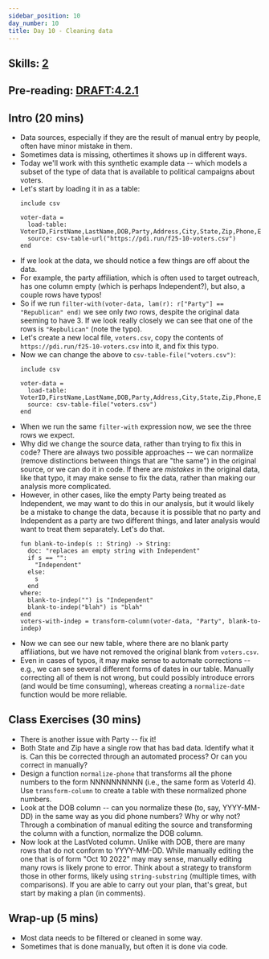 ```yaml
---
sidebar_position: 10
day_number: 10
title: Day 10 - Cleaning data
---
```


## Skills: [2](/skills/#(2))

## Pre-reading: [DRAFT:4.2.1](https://dbp.io/static/dcic/processing-tables.html#%28part._cleaning-tables%29)

## Intro (20 mins)
- Data sources, especially if they are the result of manual entry by people,
  often have minor mistake in them.
- Sometimes data is missing, othertimes it shows up in different ways.
- Today we'll work with this synthetic example data -- which models a subset of
the type of data that is available to political campaigns about voters.
- Let's start by loading it in as a table:
  ```pyret
  include csv
    
  voter-data = 
    load-table: VoterID,FirstName,LastName,DOB,Party,Address,City,State,Zip,Phone,Email,LastVoted 
    source: csv-table-url("https://pdi.run/f25-10-voters.csv")
  end
  ```
- If we look at the data, we should notice a few things are off about the data. 
- For example, the party affiliation, which is often used to target outreach,
  has one column empty (which is perhaps Independent?), but also, a couple rows
  have typos! 
- So if we run `filter-with(voter-data, lam(r): r["Party"] == "Republican" end)`
  we see only _two_ rows, despite the original data seeming to have 3. If we
  look really closely we can see that one of the rows is `"Repbulican"` (note
  the typo). 
- Let's create a new local file, `voters.csv`, copy the contents of
  `https://pdi.run/f25-10-voters.csv` into it, and fix this typo.
- Now we can change the above to `csv-table-file("voters.csv")`:
  ```pyret
  include csv
    
  voter-data = 
    load-table: VoterID,FirstName,LastName,DOB,Party,Address,City,State,Zip,Phone,Email,LastVoted 
    source: csv-table-file("voters.csv")
  end
  ```
- When we run the same `filter-with` expression now, we see the three rows we
  expect.
- Why did we change the source data, rather than trying to fix this in code?
  There are always two possible approaches -- we can normalize (remove
  distinctions between things that are "the same") in the original source, or we
  can do it in code. If there are _mistakes_ in the original data, like that
  typo, it may make sense to fix the data, rather than making our analysis more
  complicated. 
- However, in other cases, like the empty Party being treated as Independent, we
  may want to do this in our analysis, but it would likely be a mistake to
  change the data, because it is possible that no party and Independent as a
  party are two different things, and later analysis would want to treat them
  separately. Let's do that.
  ```pyret
  fun blank-to-indep(s :: String) -> String:
    doc: "replaces an empty string with Independent"
    if s == "":
      "Independent"
    else:
      s
    end
  where:
    blank-to-indep("") is "Independent"
    blank-to-indep("blah") is "blah"
  end
  voters-with-indep = transform-column(voter-data, "Party", blank-to-indep)
  ```
- Now we can see our new table, where there are no blank party affiliations, but
  we have not removed the original blank from `voters.csv`.
- Even in cases of typos, it may make sense to automate corrections -- e.g., we
  can see several different forms of dates in our table. Manually correcting all
  of them is not wrong, but could possibly introduce errors (and would be time
  consuming), whereas creating a `normalize-date` function would be more
  reliable.

## Class Exercises (30 mins)
- There is another issue with Party -- fix it!
- Both State and Zip have a single row that has bad data. Identify what it is.
  Can this be corrected through an automated process? Or can you correct in
  manually?
- Design a function `normalize-phone` that transforms all the phone numbers to
  the form NNNNNNNNNN (i.e., the same form as VoterId 4). Use `transform-column`
  to create a table with these normalized phone numbers.
- Look at the DOB column -- can you normalize these (to, say, YYYY-MM-DD) in the
  same way as you did phone numbers? Why or why not? Through a combination of
  manual editing the source and transforming the column with a function,
  normalize the DOB column.
- Now look at the LastVoted column. Unlike with DOB, there are many rows that do
  not conform to YYYY-MM-DD. While manually editing the one that is of form "Oct
  10 2022" may may sense, manually editing many rows is likely prone to error.
  Think about a strategy to transform those in other forms, likely using
  `string-substring` (multiple times, with comparisons). If you are able to
  carry out your plan, that's great, but start by making a plan (in comments). 

## Wrap-up (5 mins)
- Most data needs to be filtered or cleaned in some way.
- Sometimes that is done manually, but often it is done via code.
